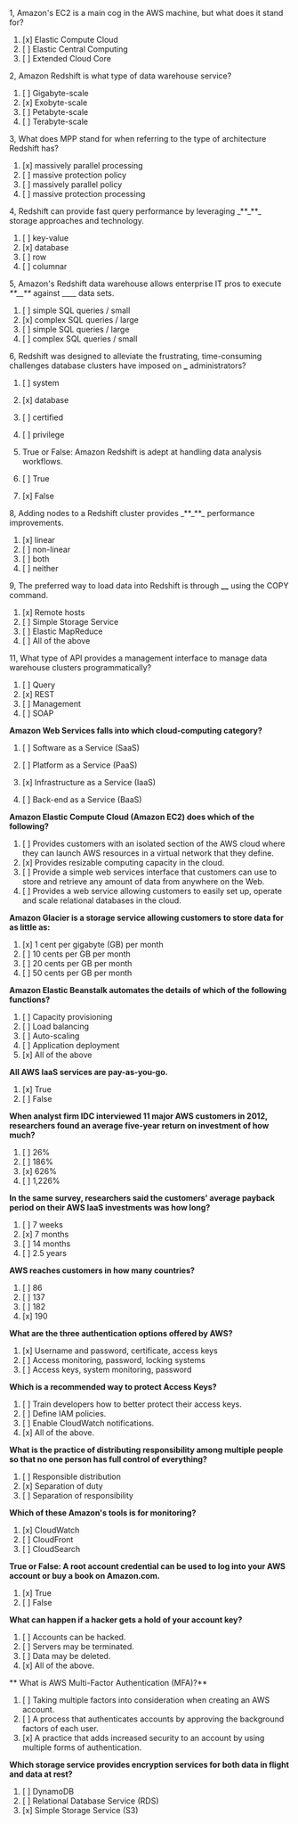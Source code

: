 1, Amazon's EC2 is a main cog in the AWS machine, but what does it stand for?

1. [x] Elastic Compute Cloud
2. [ ] Elastic Central Computing
3. [ ] Extended Cloud Core

2, Amazon Redshift is what type of data warehouse service?

1. [ ] Gigabyte-scale
2. [x] Exobyte-scale
3. [ ] Petabyte-scale
4. [ ] Terabyte-scale

3, What does MPP stand for when referring to the type of architecture Redshift has?

1. [x] massively parallel processing
2. [ ] massive protection policy
3. [ ] massively parallel policy
4. [ ] massive protection processing

4, Redshift can provide fast query performance by leveraging _\*\*\_\*\*\_ storage approaches and technology.

1. [ ] key-value
2. [x] database
3. [ ] row
4. [ ] columnar

5, Amazon's Redshift data warehouse allows enterprise IT pros to execute _\*\*\_\_\*\*_ against _\_\_\_ data sets.

1. [ ] simple SQL queries / small
2. [x] complex SQL queries / large
3. [ ] simple SQL queries / large
4. [ ] complex SQL queries / small

6, Redshift was designed to alleviate the frustrating, time-consuming challenges database clusters have imposed on **\_** administrators?

1. [ ] system
2. [x] database
3. [ ] certified
4. [ ] privilege

5. True or False: Amazon Redshift is adept at handling data analysis workflows.

6. [ ] True

7. [x] False

8, Adding nodes to a Redshift cluster provides _\*\*\_\*\*\_ performance improvements.

1. [x] linear
2. [ ] non-linear
3. [ ] both
4. [ ] neither

9, The preferred way to load data into Redshift is through **\_\_** using the COPY command.

1. [x] Remote hosts
2. [ ] Simple Storage Service
3. [ ] Elastic MapReduce
4. [ ] All of the above

11, What type of API provides a management interface to manage data warehouse clusters programmatically?

1. [ ] Query
2. [x] REST
3. [ ] Management
4. [ ] SOAP

**Amazon Web Services falls into which cloud-computing category?**

1. [ ] Software as a Service \(SaaS\)

2. [ ] Platform as a Service \(PaaS\)

3. [x] Infrastructure as a Service \(IaaS\)

4. [ ] Back-end as a Service \(BaaS\)

**Amazon Elastic Compute Cloud \(Amazon EC2\) does which of the following?**

1. [ ] Provides customers with an isolated section of the AWS cloud where they can launch AWS resources in a virtual network that they define.  
2. [x] Provides resizable computing capacity in the cloud.  
3. [ ] Provide a simple web services interface that customers can use to store and retrieve any amount of data from anywhere on the Web.  
4. [ ] Provides a web service allowing customers to easily set up, operate and scale relational databases in the cloud.

**Amazon Glacier is a storage service allowing customers to store data for as little as:**

1. [x] 1 cent per gigabyte (GB) per month
1. [ ] 10 cents per GB per month
1. [ ] 20 cents per GB per month
1. [ ] 50 cents per GB per month

**Amazon Elastic Beanstalk automates the details of which of the following functions?**

1. [ ] Capacity provisioning
1. [ ] Load balancing
1. [ ] Auto-scaling
1. [ ] Application deployment
1. [x] All of the above

**All AWS IaaS services are pay-as-you-go.**

1. [x] True
1. [ ] False

**When analyst firm IDC interviewed 11 major AWS customers in 2012, researchers found an average five-year return on investment of how much?**

1. [ ] 26%
1. [ ] 186%
1. [x] 626%
1. [ ] 1,226%

**In the same survey, researchers said the customers' average payback period on their AWS IaaS investments was how long?**

1. [ ] 7 weeks
1. [x] 7 months
1. [ ] 14 months
1. [ ] 2.5 years

**AWS reaches customers in how many countries?**

1. [ ] 86
1. [ ] 137
1. [ ] 182
1. [x] 190

**What are the three authentication options offered by AWS?**

1. [x] Username and password, certificate, access keys
1. [ ] Access monitoring, password, locking systems
1. [ ] Access keys, system monitoring, password

**Which is a recommended way to protect Access Keys?**

1. [ ] Train developers how to better protect their access keys.
1. [ ] Define IAM policies.
1. [ ] Enable CloudWatch notifications.
1. [x] All of the above.

**What is the practice of distributing responsibility among multiple people so that no one person has full control of everything?**

1. [ ] Responsible distribution
1. [x] Separation of duty
1. [ ] Separation of responsibility

**Which of these Amazon's tools is for monitoring?**

1. [x]  CloudWatch
1. [ ]  CloudFront
1. [ ]  CloudSearch

**True or False: A root account credential can be used to log into your AWS account or buy a book on Amazon.com.**

1. [x]  True
1. [ ]  False


**What can happen if a hacker gets a hold of your account key?**

1. [ ] Accounts can be hacked.
1. [ ] Servers may be terminated.
1. [ ] Data may be deleted.
1. [x] All of the above.

** What is AWS Multi-Factor Authentication (MFA)?**

1. [ ] Taking multiple factors into consideration when creating an AWS account.
1. [ ] A process that authenticates accounts by approving the background factors of each user.
1. [x] A practice that adds increased security to an account by using multiple forms of authentication.

**Which storage service provides encryption services for both data in flight and data at rest?**

1. [ ] DynamoDB
1. [ ] Relational Database Service (RDS)
1. [x] Simple Storage Service (S3)




